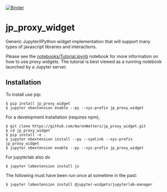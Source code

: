 
[![Binder](https://mybinder.org/badge.svg)](https://mybinder.org/v2/gh/AaronWatters/jp_proxy_widget/master)

jp_proxy_widget
===============================

Generic Jupyter/IPython widget implementation that will support many types of javascript libraries and interactions.

Please see the
[notebooks/Tutorial.ipynb](notebooks/Tutorial.ipynb) notebook
for more information on how to use proxy widgets.
The tutorial is best viewed as a running notebook launched
by a Jupyter server.

Installation
------------

To install use pip:

    $ pip install jp_proxy_widget
    $ jupyter nbextension enable --py --sys-prefix jp_proxy_widget


For a development installation (requires npm),

    $ git clone https://github.com/AaronWatters/jp_proxy_widget.git
    $ cd jp_proxy_widget
    $ pip install -e .
    $ jupyter nbextension install --py --symlink --sys-prefix jp_proxy_widget
    $ jupyter nbextension enable --py --sys-prefix jp_proxy_widget


For jupyterlab also do

    $ jupyter labextension install js

The following must have been run once at sometime in the past:

    $ jupyter labextension install @jupyter-widgets/jupyterlab-manager
